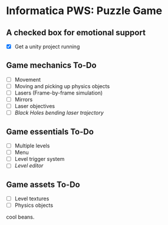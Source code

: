 # Informatica PWS: Puzzle Game

## A checked box for emotional support
- [x] Get a unity project running

## Game mechanics To-Do
- [ ] Movement
- [ ] Moving and picking up physics objects
- [ ] Lasers (Frame-by-frame simulation)
- [ ] Mirrors
- [ ] Laser objectives
- [ ] *Black Holes bending laser trajectory*

## Game essentials To-Do
- [ ] Multiple levels
- [ ] Menu
- [ ] Level trigger system
- [ ] *Level editor*

## Game assets To-Do
- [ ] Level textures
- [ ] Physics objects

cool beans.
